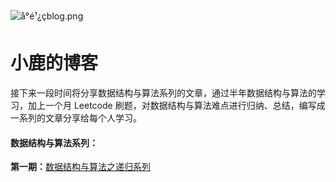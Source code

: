 ![å°é¹¿çblog.png](https://github.com/luxiangqiang/Blog/blob/master/images/%E5%B0%8F%E9%B9%BF%E7%9A%84blog.png?raw=true)

# 小鹿的博客

接下来一段时间将分享数据结构与算法系列的文章，通过半年数据结构与算法的学习，加上一个月 Leetcode 刷题，对数据结构与算法难点进行归纳、总结，编写成一系列的文章分享给每个人学习。



#### 数据结构与算法系列：

**第一期：**[数据结构与算法之递归系列](https://github.com/luxiangqiang/Blog/blob/master/articel/%E6%95%B0%E6%8D%AE%E7%BB%93%E6%9E%84%E4%B8%8E%E7%AE%97%E6%B3%95%E7%B3%BB%E5%88%97/%E6%95%B0%E6%8D%AE%E7%BB%93%E6%9E%84%E4%B8%8E%E7%AE%97%E6%B3%95%E4%B9%8B%E9%80%92%E5%BD%92%E7%B3%BB%E5%88%97.md)

